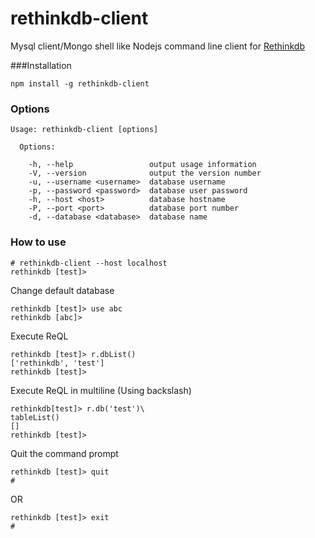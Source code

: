 # rethinkdb-client

Mysql client/Mongo shell like Nodejs command line client for [Rethinkdb](https://github.com/rethinkdb/rethinkdb)

###Installation
```
npm install -g rethinkdb-client
```

### Options

```  
Usage: rethinkdb-client [options]

  Options:

    -h, --help                 output usage information
    -V, --version              output the version number
    -u, --username <username>  database username
    -p, --password <password>  database user password
    -h, --host <host>          database hostname
    -P, --port <port>          database port number
    -d, --database <database>  database name

```

### How to use
```
# rethinkdb-client --host localhost
rethinkdb [test]>
```

Change default database
```
rethinkdb [test]> use abc
rethinkdb [abc]>
```

Execute ReQL
```
rethinkdb [test]> r.dbList()
['rethinkdb', 'test']
rethinkdb [test]>
```

Execute ReQL in multiline (Using backslash)
```
rethinkdb[test]> r.db('test')\
tableList()
[]
rethinkdb [test]>
```

Quit the command prompt
```
rethinkdb [test]> quit
#
```
OR
```
rethinkdb [test]> exit
#
```
